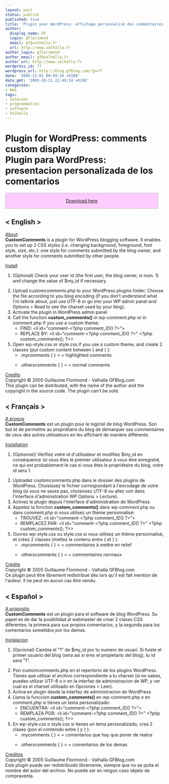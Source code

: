 ```yaml
---
layout: post
status: publish
published: true
title: 'Plugin pour WordPress: affichage personnalisé des commentaires'
author:
  display_name: GF
  login: gflorimond
  email: gf@valhalla.fr
  url: http://www.valhalla.fr
author_login: gflorimond
author_email: gf@valhalla.fr
author_url: http://www.valhalla.fr
wordpress_id: 77
wordpress_url: http://blog.gfblog.com/?p=77
date: '2005-11-01 00:49:24 +0100'
date_gmt: '2005-10-31 22:49:24 +0100'
categories:
- Web
tags:
- Internet
- programmation
- software
- Valhalla
---
```

<h1>Plugin for WordPress: comments custom display <br /> Plugin para WordPress: presentacion personalizada de los comentarios</h1>
<div style="border:#CCCCCC dotted; background:#FFCCFF; width:95%; text-align:center;">
<p><a href="http://www.valhalla.fr/ressources/wp_plugin/customcomments.zip">Download here</a></p>
</div>
<h2>&lt; English &gt;</h2>
<p><u>About</u><br /><b>CustomComments</b> is a plugin for WordPress blogging software. It enables you to set up 2 CSS styles (i.e. changing background, foreground, font style, size, etc.): one style for comments submitted by the blog owner, and another style for comments submitted by other people.</p>
<p><u>Install</u>
<ol>
<li />(Optional) Check your user id (the first user, the blog owner, is num. 1) and change the value of $my_id if necessary.</p>
<li />Upload customcomments.php to your WordPress plugins folder. Choose the file according to you blog encoding (if you don't understand what I'm talkink about, just use UTF-8 or go into your WP admin panel and Options > Read to see the charset used by your blog).
<li />Activate the plugin in WordPress admin panel
<li />Call the function <b>custom_comments()</b> in wp-comment.php or in comment.php if you use a custom theme:
<ul>
<li />FIND: <span class="Code">&lt;li id="comment-&lt;?php comment_ID() ?&gt;"&gt;</span>
<li />REPLACE BY: <span class="Code">&lt;li id="comment-&lt;?php comment_ID() ?&gt;" &lt;?php custom_comments(); ?&gt;&gt;</span></ul>
<li />Open wp-style.css or style.css if you use a custom theme, and create 2 classes (put custom content between { and } ):
<ul>
<li />.mycomments { } < = highlighted comments</p>
<li />.otherscomments { } < = normal comments
</ul>
</ul>
</ol>
<p><u>Credits</u><br />
Copyright © 2005 Guillaume Florimond - Valhalla GFBlog.com<br />
This plugin can be distributed, with the name of the author and the copyright in the source code. The plugin can't be sold.</p>
<h2>&lt; Français &gt;</h2>
<p><u>A propos</u><br /><b>CustomComments</b> est un plugin pour le logiciel de blog WordPress. Son but et de permettre au propriétaire du blog de démarquer ses commentaires de ceux des autres utilisateurs en les affichant de manière différente.</p>
<p><u>Installation</u>
<ol>
<li />(Optionnel) Vérifiez votre id d'utilisateur et modifiez $my_id en conséquence (si vous êtes le premier utilisateur à vous être enregistré, ce qui est probablement le cas si vous êtes le propriétaire du blog, votre id sera 1.</p>
<li />Uploadez customcomments.php dans le dossier des plugins de WordPress. Choisissez le fichier correspondant à l'encodage de votre blog (si vous ne savez pas, choisissez UTF-8 ou allez voir dans l'interface d'administration WP Options > Lecture).
<li />Activez le plugin depuis l'interface d'administration de WordPress
<li />Appelez la fonction <b>custom_comments()</b> dans wp-comment.php ou dans comment.php si vous utilisez un thème personnalisé:
<ul>
<li />TROUVEZ: <span class="Code">&lt;li id="comment-&lt;?php comment_ID() ?&gt;"&gt;</span>
<li />REMPLACEZ PAR: <span class="Code">&lt;li id="comment-&lt;?php comment_ID() ?&gt;" &lt;?php custom_comments(); ?&gt;&gt;</span></ul>
<li />Ouvrez wp-style.css ou style.css si vous utilisez un thème personnalisé, et créez 2 classes (mettez le contenu entre { et } ):
<ul>
<li />.mycomments { } < = commentaires à mettre en relief</p>
<li />.otherscomments { } < = commentaires normaux
</ul>
</ul>
</ol>
<p><u>Crédits</u><br />
Copyright © 2005 Guillaume Florimond - Valhalla GFBlog.com<br />
Ce plugin peut être librement redistribué dès lors qu'il est fait mention de l'auteur. Il ne peut en aucun cas être vendu.</p>
<h2>&lt; Español &gt;</h2>
<p><u>A proposito</u><br /><b>CustomComments</b> est un plugin para el software de blog WordPress. Su papel es de dar la posibilidad al webmaster de crear 2 clases CSS diferentes: la primera para sus propios comentarios, y la segunda para los comentarios sometidos por los demas.</p>
<p><u>Instalacion</u>
<ol>
<li />(Opcional) Cambia el "1" de $my_id por tu numero de usuari. Si fuiste el primer usuario del blog (sera asi si eres el propietario del blog), tu id sera "1".</p>
<li />Pon customcomments.php en el repertorio de los plugins WordPress. Tienes que utilisar el archivo correspondiente a tu charset (si no sabes, puedes utilizar UTF-8 o ir en la interfaz de administracion de WP, y ver cual es el charset utilisado en Opciones > Leer).
<li />Activa en plugin desde la interfaz de administracion de WordPress
<li />Llama la funccion <b>custom_comments()</b> en wp-comment.php o en comment.php si tienes un tema personalizado:
<ul>
<li />ENCUENTRA: <span class="Code">&lt;li id="comment-&lt;?php comment_ID() ?&gt;"&gt;</span>
<li />REMPLAZA POR: <span class="Code">&lt;li id="comment-&lt;?php comment_ID() ?&gt;" &lt;?php custom_comments(); ?&gt;&gt;</span></ul>
<li />En wp-style.css o style.css si tienes un tema personalizado, crea 2 clases (pon el contenido entre { y } ):
<ul>
<li />.mycomments { } < = comentarios que hay que poner de realce</p>
<li />.otherscomments { } < = comentarios de los demas
</ul>
</ul>
</ol>
<p><u>Creditos</u><br />
Copyright © 2005 Guillaume Florimond - Valhalla GFBlog.com<br />
Este plugin puede ser redistribuido libremente, siempre que no se quita el nombre del autor del archivo. No puede ser en ningun caso objeto de compraventa.</p>
